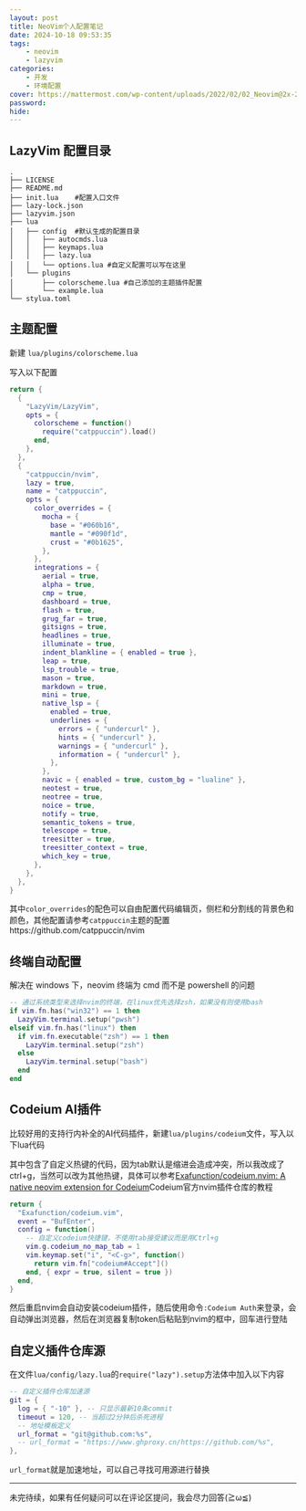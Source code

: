 ```yaml
---
layout: post
title: NeoVim个人配置笔记
date: 2024-10-18 09:53:35
tags: 
    - neovim
    - lazyvim
categories: 
    - 开发
    - 环境配置
cover: https://mattermost.com/wp-content/uploads/2022/02/02_Neovim@2x-2048x1072.png
password: 
hide: 
---
```


## LazyVim 配置目录

```shell
.
├── LICENSE
├── README.md
├── init.lua	#配置入口文件
├── lazy-lock.json
├── lazyvim.json
├── lua
│   ├── config	#默认生成的配置目录
│   │   ├── autocmds.lua
│   │   ├── keymaps.lua
│   │   ├── lazy.lua
│   │   └── options.lua	#自定义配置可以写在这里
│   └── plugins
│       ├── colorscheme.lua	#自己添加的主题插件配置
│       └── example.lua
└── stylua.toml

```

## 主题配置

新建 `lua/plugins/colorscheme.lua`

写入以下配置

```lua
return {
  {
    "LazyVim/LazyVim",
    opts = {
      colorscheme = function()
        require("catppuccin").load()
      end,
    },
  },
  {
    "catppuccin/nvim",
    lazy = true,
    name = "catppuccin",
    opts = {
      color_overrides = {
        mocha = {
          base = "#060b16",
          mantle = "#090f1d",
          crust = "#0b1625",
        },
      },
      integrations = {
        aerial = true,
        alpha = true,
        cmp = true,
        dashboard = true,
        flash = true,
        grug_far = true,
        gitsigns = true,
        headlines = true,
        illuminate = true,
        indent_blankline = { enabled = true },
        leap = true,
        lsp_trouble = true,
        mason = true,
        markdown = true,
        mini = true,
        native_lsp = {
          enabled = true,
          underlines = {
            errors = { "undercurl" },
            hints = { "undercurl" },
            warnings = { "undercurl" },
            information = { "undercurl" },
          },
        },
        navic = { enabled = true, custom_bg = "lualine" },
        neotest = true,
        neotree = true,
        noice = true,
        notify = true,
        semantic_tokens = true,
        telescope = true,
        treesitter = true,
        treesitter_context = true,
        which_key = true,
      },
    },
  },
}

```

其中`color_overrides`的配色可以自由配置代码编辑页，侧栏和分割线的背景色和颜色，其他配置请参考`catppuccin`主题的配置https://github.com/catppuccin/nvim

## 终端自动配置

解决在 windows 下，neovim 终端为 cmd 而不是 powershell 的问题

```lua
-- 通过系统类型来选择nvim的终端，在linux优先选择zsh，如果没有则使用bash
if vim.fn.has("win32") == 1 then
  LazyVim.terminal.setup("pwsh")
elseif vim.fn.has("linux") then
  if vim.fn.executable("zsh") == 1 then
    LazyVim.terminal.setup("zsh")
  else
    LazyVim.terminal.setup("bash")
  end
end
```

## Codeium AI插件

比较好用的支持行内补全的AI代码插件，新建`lua/plugins/codeium`文件，写入以下lua代码

其中包含了自定义热键的代码，因为tab默认是缩进会造成冲突，所以我改成了ctrl+g，当然可以改为其他热键，具体可以参考[Exafunction/codeium.nvim: A native neovim extension for Codeium](https://github.com/Exafunction/codeium.nvim)Codeium官方nvim插件仓库的教程

```lua
return {
  "Exafunction/codeium.vim",
  event = "BufEnter",
  config = function()
    -- 自定义codeium快捷键，不使用tab接受建议而是用Ctrl+g
    vim.g.codeium_no_map_tab = 1
    vim.keymap.set("i", "<C-g>", function()
      return vim.fn["codeium#Accept"]()
    end, { expr = true, silent = true })
  end,
}
```

然后重启nvim会自动安装codeium插件，随后使用命令`:Codeium Auth`来登录，会自动弹出浏览器，然后在浏览器复制token后粘贴到nvim的框中，回车进行登陆

## 自定义插件仓库源

在文件`lua/config/lazy.lua`的`require("lazy").setup`方法体中加入以下内容

```lua
-- 自定义插件仓库加速源
git = {
  log = { "-10" }, -- 只显示最新10条commit
  timeout = 120, -- 当超过2分钟后杀死进程
  -- 地址模板定义
  url_format = "git@github.com:%s",
  -- url_format = "https://www.ghproxy.cn/https://github.com/%s",
},
```

`url_format`就是加速地址，可以自己寻找可用源进行替换

---

未完待续，如果有任何疑问可以在评论区提问，我会尽力回答(≧ω≦)
